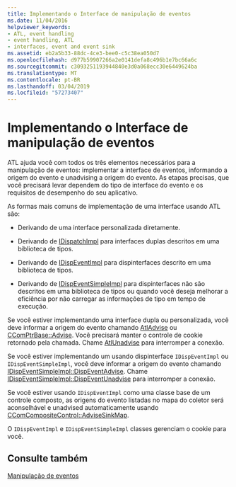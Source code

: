 ```yaml
---
title: Implementando o Interface de manipulação de eventos
ms.date: 11/04/2016
helpviewer_keywords:
- ATL, event handling
- event handling, ATL
- interfaces, event and event sink
ms.assetid: eb2a5b33-88dc-4ce3-bee0-c5c38ea050d7
ms.openlocfilehash: d977b59907266a2e0141defa8c496b1e7bc66a6c
ms.sourcegitcommit: c3093251193944840e3d0a068ecc30e6449624ba
ms.translationtype: MT
ms.contentlocale: pt-BR
ms.lasthandoff: 03/04/2019
ms.locfileid: "57273407"
---
```

# <a name="implementing-the-event-handling-interface"></a>Implementando o Interface de manipulação de eventos

ATL ajuda você com todos os três elementos necessários para a manipulação de eventos: implementar a interface de eventos, informando a origem do evento e unadvising a origem do evento. As etapas precisas, que você precisará levar dependem do tipo de interface do evento e os requisitos de desempenho do seu aplicativo.

As formas mais comuns de implementação de uma interface usando ATL são:

- Derivando de uma interface personalizada diretamente.

- Derivando de [IDispatchImpl](../atl/reference/idispatchimpl-class.md) para interfaces duplas descritos em uma biblioteca de tipos.

- Derivando de [IDispEventImpl](../atl/reference/idispeventimpl-class.md) para dispinterfaces descrito em uma biblioteca de tipos.

- Derivando de [IDispEventSimpleImpl](../atl/reference/idispeventsimpleimpl-class.md) para dispinterfaces não são descritos em uma biblioteca de tipos ou quando você deseja melhorar a eficiência por não carregar as informações de tipo em tempo de execução.

Se você estiver implementando uma interface dupla ou personalizada, você deve informar a origem do evento chamando [AtlAdvise](reference/connection-point-global-functions.md#atladvise) ou [CComPtrBase::Advise](../atl/reference/ccomptrbase-class.md#advise). Você precisará manter o controle de cookie retornado pela chamada. Chame [AtlUnadvise](reference/connection-point-global-functions.md#atlunadvise) para interromper a conexão.

Se você estiver implementando um usando dispinterface `IDispEventImpl` ou `IDispEventSimpleImpl`, você deve informar a origem do evento chamando [IDispEventSimpleImpl::DispEventAdvise](../atl/reference/idispeventsimpleimpl-class.md#dispeventadvise). Chame [IDispEventSimpleImpl::DispEventUnadvise](../atl/reference/idispeventsimpleimpl-class.md#dispeventunadvise) para interromper a conexão.

Se você estiver usando `IDispEventImpl` como uma classe base de um controle composto, as origens do evento listadas no mapa do coletor será aconselhável e unadvised automaticamente usando [CComCompositeControl::AdviseSinkMap](../atl/reference/ccomcompositecontrol-class.md#advisesinkmap).

O `IDispEventImpl` e `IDispEventSimpleImpl` classes gerenciam o cookie para você.

## <a name="see-also"></a>Consulte também

[Manipulação de eventos](../atl/event-handling-and-atl.md)
